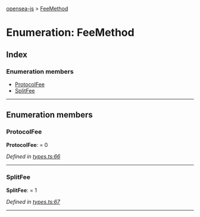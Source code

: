[opensea-js](../README.md) > [FeeMethod](../enums/feemethod.md)

# Enumeration: FeeMethod

## Index

### Enumeration members

* [ProtocolFee](feemethod.md#protocolfee)
* [SplitFee](feemethod.md#splitfee)

---

## Enumeration members

<a id="protocolfee"></a>

###  ProtocolFee

**ProtocolFee**:  = 0

*Defined in [types.ts:66](https://github.com/ProjectOpenSea/opensea-js/blob/4a31548/src/types.ts#L66)*

___
<a id="splitfee"></a>

###  SplitFee

**SplitFee**:  = 1

*Defined in [types.ts:67](https://github.com/ProjectOpenSea/opensea-js/blob/4a31548/src/types.ts#L67)*

___

